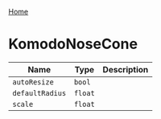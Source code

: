 [Home](https://wnp78.github.io/Sr2Xml/)

# KomodoNoseCone


|Name|Type|Description|
|--|--|--|
|`autoResize`|`bool`||
|`defaultRadius`|`float`||
|`scale`|`float`||


